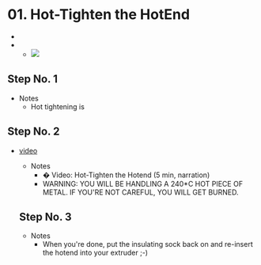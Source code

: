 # 01. Hot-Tighten the HotEnd

   -
   -    - ![](https://d17kynu4zpq5hy.cloudfront.net/igi/imade3d/WlmXXVrrkGZvJbiO.medium)


  ## Step No. 1


   - Notes
     - Hot tightening is

  ## Step No. 2

- [video](https://dozuki-guide-objects.s3.amazonaws.com/igo/video/imade3d/StOCEwPpjoZ3kllE_MP4_720.mp4)

   - Notes
     - � Video: Hot-Tighten the Hotend (5 min, narration)
     - WARNING: YOU WILL BE HANDLING A 240*C HOT PIECE OF METAL. IF YOU'RE NOT CAREFUL, YOU WILL GET BURNED.

  ## Step No. 3


   - Notes
     - When you're done, put the insulating sock  back on and re-insert the hotend into your extruder ;-)
